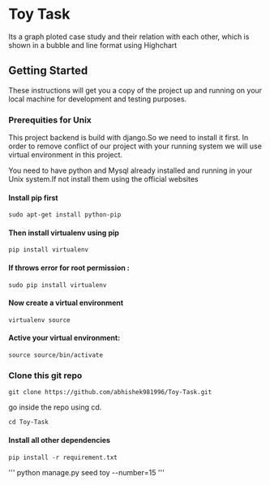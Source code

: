 # Toy Task

Its a graph ploted case study and their relation with each other, which is shown in a bubble and line format using
Highchart

## Getting Started

These instructions will get you a copy of the project up and running on your local machine for development and testing purposes.

### Prerequities for Unix

This project backend is build with django.So we need to install it first.
In order to remove conflict of our project with your running system we will use virtual environment in this project.

You need to have python and Mysql already installed and running in your Unix system.If not install them using the official 
websites


#### Install pip first

```
sudo apt-get install python-pip
```

#### Then install virtualenv using pip

```
pip install virtualenv 

```

#### If throws error for root permission :

```
sudo pip install virtualenv
```

#### Now create a virtual environment

```
virtualenv source
```

#### Active your virtual environment:

```
source source/bin/activate
```

### Clone this git repo

```
git clone https://github.com/abhishek981996/Toy-Task.git
```

go inside the repo using cd.

```
cd Toy-Task
```

#### Install all other dependencies

```
pip install -r requirement.txt
```





'''
python manage.py seed toy --number=15
'''